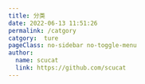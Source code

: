 ```yaml
---
title: 分类
date: 2022-06-13 11:51:26
permalink: /catgory
catgory:  ture
pageClass: no-sidebar no-toggle-menu
author: 
  name: scucat
  link: https://github.com/scucat
---
```




